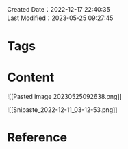 Created Date：2022-12-17 22:40:35  
Last Modified：2023-05-25 09:27:45

# Tags

# Content

![[Pasted image 20230525092638.png]]

![[Snipaste_2022-12-11_03-12-53.png]]

# Reference
